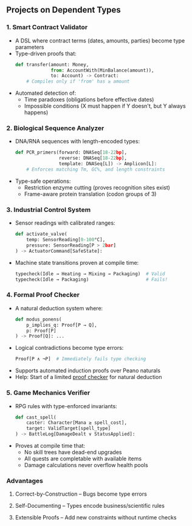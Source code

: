 
## Projects on Dependent Types

### 1. Smart Contract Validator

- A DSL where contract terms (dates, amounts, parties) become type parameters  
- Type-driven proofs that:  
  ```python
  def transfer(amount: Money, 
               from: AccountWith(MinBalance(amount)), 
               to: Account) -> Contract:
      # Compiles only if 'from' has ≥ amount
  ```  
- Automated detection of:  
  - Time paradoxes (obligations before effective dates)
  - Impossible conditions (X must happen if Y doesn't, but Y always happens)


### 2. Biological Sequence Analyzer

- DNA/RNA sequences with length-encoded types:  
  ```python
  def PCR_primers(forward: DNASeq[18-22bp], 
                  reverse: DNASeq[18-22bp], 
                  template: DNASeq[L]) -> Amplicon[L]:
      # Enforces matching Tm, GC%, and length constraints
  ```  
- Type-safe operations:  
  - Restriction enzyme cutting (proves recognition sites exist)  
  - Frame-aware protein translation (codon groups of 3)  


### 3. Industrial Control System

- Sensor readings with calibrated ranges:  
  ```python
  def activate_valve(
      temp: SensorReading[0-100°C], 
      pressure: SensorReading[P > 2bar]
  ) -> ActuatorCommand[SafeState]:
  ```  
- Machine state transitions proven at compile time:  
  ```python
  typecheck(Idle → Heating → Mixing → Packaging)  # Valid
  typecheck(Idle → Packaging)                     # Fails!
  ```  

### 4. Formal Proof Checker

- A natural deduction system where:  
  ```python
  def modus_ponens(
      p_implies_q: Proof[P → Q], 
      p: Proof[P]
  ) -> Proof[Q]: ...
  ```  
- Logical contradictions become type errors:  
  ```python
  Proof[P ∧ ¬P]  # Immediately fails type checking
  ```  
- Supports automated induction proofs over Peano naturals
- Help: Start of a limited [proof checker](./03/) for natural deduction


### 5. Game Mechanics Verifier

- RPG rules with type-enforced invariants:  
  ```python
  def cast_spell(
      caster: Character[Mana ≥ spell_cost],
      target: ValidTarget[spell_type]
  ) -> BattleLog[DamageDealt ∨ StatusApplied]:
  ```  
- Proves at compile time that:  
  - No skill trees have dead-end upgrades  
  - All quests are completable with available items  
  - Damage calculations never overflow health pools  


### Advantages

1. Correct-by-Construction – Bugs become type errors  

2. Self-Documenting – Types encode business/scientific rules  

3. Extensible Proofs – Add new constraints without runtime checks  

